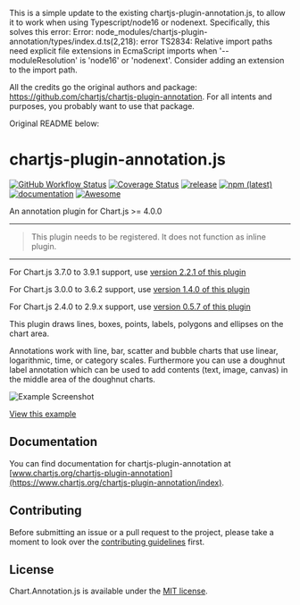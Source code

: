 This is a simple update to the existing chartjs-plugin-annotation.js, to allow it to work when using Typescript/node16 or nodenext. Specifically, this solves this error:
Error: node_modules/chartjs-plugin-annotation/types/index.d.ts(2,218): error TS2834: Relative import paths need explicit file extensions in EcmaScript imports when '--moduleResolution' is 'node16' or 'nodenext'. Consider adding an extension to the import path.

All the credits go the original authors and package: https://github.com/chartjs/chartjs-plugin-annotation. For all intents and purposes, you probably want to use that package.

Original README below:

# chartjs-plugin-annotation.js

[![GitHub Workflow Status](https://img.shields.io/github/actions/workflow/status/chartjs/chartjs-plugin-annotation/ci.yml?branch=master)](https://github.com/chartjs/chartjs-plugin-annotation/actions/workflows/ci.yml)
[![Coverage Status](https://coveralls.io/repos/github/chartjs/chartjs-plugin-annotation/badge.svg?branch=master)](https://coveralls.io/github/chartjs/chartjs-plugin-annotation?branch=master)
[![release](https://img.shields.io/github/v/release/chartjs/chartjs-plugin-annotation?include_prereleases)](https://github.com/chartjs/chartjs-plugin-annotation/releases)
[![npm (latest)](https://img.shields.io/npm/v/chartjs-plugin-annotation/latest)](https://www.npmjs.com/package/chartjs-plugin-annotation/v/latest)
[![documentation](https://img.shields.io/static/v1?message=Documentation&color=informational)](https://www.chartjs.org/chartjs-plugin-annotation/index)
<a href="https://github.com/chartjs/awesome"><img src="https://awesome.re/badge-flat2.svg" alt="Awesome"></a>

An annotation plugin for Chart.js >= 4.0.0

---
> This plugin needs to be registered. It does not function as inline plugin.
---

For Chart.js 3.7.0 to 3.9.1 support, use [version 2.2.1 of this plugin](https://github.com/chartjs/chartjs-plugin-annotation/releases/tag/v2.2.1)

For Chart.js 3.0.0 to 3.6.2 support, use [version 1.4.0 of this plugin](https://github.com/chartjs/chartjs-plugin-annotation/releases/tag/v1.4.0)

For Chart.js 2.4.0 to 2.9.x support, use [version 0.5.7 of this plugin](https://github.com/chartjs/chartjs-plugin-annotation/releases/tag/v0.5.7)

This plugin draws lines, boxes, points, labels, polygons and ellipses on the chart area.

Annotations work with line, bar, scatter and bubble charts that use linear, logarithmic, time, or category scales. 
Furthermore you can use a doughnut label annotation which can be used to add contents (text, image, canvas) in the middle area of the doughnut charts.

![Example Screenshot](docs/guide/banner.png)

[View this example](https://www.chartjs.org/chartjs-plugin-annotation/latest/samples/intro.html)

## Documentation

You can find documentation for chartjs-plugin-annotation at [www.chartjs.org/chartjs-plugin-annotation](https://www.chartjs.org/chartjs-plugin-annotation/index).

## Contributing

Before submitting an issue or a pull request to the project, please take a moment to look over the [contributing guidelines](CONTRIBUTING.md) first.

## License

Chart.Annotation.js is available under the [MIT license](LICENSE.md).
